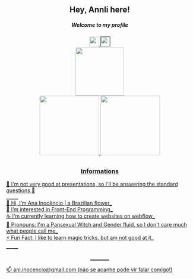 <div align="center">
<h2>Hey, Annli here!</h2>
<h5>Welcome to my profile</h5>
</div>
<div align="center">
    <a  href="https://codepen.io/heyannli">
        <img width="26px" height="26px" src="https://cdn.jsdelivr.net/gh/devicons/devicon/icons/codepen/codepen-plain.svg">
    </a>
    <a href="">
        <img width="26px" height="26px" src="https://cdn.jsdelivr.net/gh/devicons/devicon/icons/linkedin/linkedin-original.svg">
    </a>
</div>
<div align="center">
<img height="130em" margin="-3em" src="https://64.media.tumblr.com/7b28b2755bac53c81cf8e99d15ef640b/b72f9fefbe25941b-e3/s250x400/cd2cabeae700ba9967c519c65bd384e3f6da656c.gifv">
</div>
  <div align="center">
        <a href="https://github.com/heyannli">
        <img height="160em" src="https://github-readme-stats.vercel.app/api?username=heyannli&show_icons=true&theme=aura_dark&include_all_commits=true&count_private=true" />
        <img height="160em" src="https://github-readme-stats.vercel.app/api/top-langs/?username=heyannli&layout=compact&langs_count=16&theme=aura_dark" />
    </div>


##
  
   <h3 align="center">Informations</h3>
 🌟 I'm not very good at presentations, so I'll be answering the standard questions 🌟 <br>
    _____ <br>
    👋 Hi, I’m Ana Inocêncio | a Brazilian flower_ <br>
    🌻 I’m interested in Front-End Programming_ <br>
    ☕ I'm currently learning how to create websites on webflow_ <br> 
    🤩 Pronouns: I'm a Pansexual Witch and Gender fluid, so I don't care much what people call me_<br> 
  	⚡ Fun Fact: I like to learn magic tricks, but am not good at it_ <br>
    _____ <br>
  	<p align="center">________</p>
  	📫 anl.inocencio@gmail.com (não se acanhe pode vir falar comigo!) 
  
